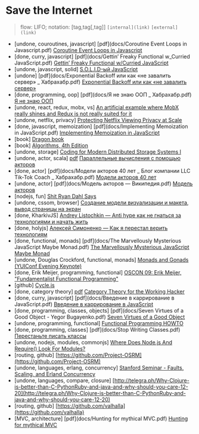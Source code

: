 # Save the Internet
> flow: LIFO; notation: [tag,tag[,tag]] `[internal](link)` `[external](link)`

- [undone, couroutines, javascript] [pdf](docs/Coroutine Event Loops in Javascript.pdf) [Coroutine Event Loops in Javascript](https://x.st/javascript-coroutines/)
- [done, curry, javascript] [pdf](docs/Gettin’ Freaky Functional w_Curried JavaScript.pdf) [Gettin’ Freaky Functional w/Curried JavaScript](http://blog.carbonfive.com/2015/01/14/gettin-freaky-functional-wcurried-javascript/)
- [undone, javascript, solid] [S.O.L.I.D-ый JavaScript](https://www.youtube.com/watch?v=wi3wPzReKZQ)
- [undone] [pdf](docs/Exponential Backoff или как «не завалить сервер» _ Хабрахабр.pdf) [Exponential Backoff или как «не завалить сервер»](https://habrahabr.ru/post/227225/)
- [done, programming, oop] [pdf](docs/Я не знаю ООП _ Хабрахабр.pdf) [Я не знаю ООП](https://habrahabr.ru/post/147927/)
- [undone, react, redux, mobx, vs] [An artificial example where MobX really shines and Redux is not really suited for it](https://hackernoon.com/an-artificial-example-where-mobx-really-shines-and-redux-is-not-really-suited-for-it-1a58313c0c70#.mcskgckul)
- [undone, netflix, privacy] [Protecting Netflix Viewing Privacy at Scale](http://techblog.netflix.com/2016/08/protecting-netflix-viewing-privacy-at.html)
- [done, javascript, memoization] [pdf](docs/Implementing Memoization in JavaScript.pdf) [Implementing Memoization in JavaScript](https://www.sitepoint.com/implementing-memoization-in-javascript/)
- [book] [Dragon book](https://en.wikipedia.org/wiki/Compilers:_Principles,_Techniques,_and_Tools)
- [book] [Algorithms, 4th Edition](http://algs4.cs.princeton.edu/home/)
- [undone, storage] [Coding for Modern Distributed Storage Systems I](https://www.youtube.com/watch?v=-UvC5YxYprs)
- [undone, actor, scala] [pdf](docs/ru-neophyte-guide-to-scala_p14-actors.pdf) [Параллельные вычисления с помощью акторов](https://github.com/anton-k/ru-neophyte-guide-to-scala/blob/master/src/p14-actors.md)
- [done, actor] [pdf](docs/Модели акторов 40 лет _ Блог компании LLC Tik-Tok Coach _ Хабрахабр.pdf) [Модели акторов 40 лет](https://habrahabr.ru/company/tiktokcoach/blog/206300/)
- [undone, actor] [pdf](docs/Модель акторов — Википедия.pdf) [Модель акторов](https://ru.wikipedia.org/wiki/%D0%9C%D0%BE%D0%B4%D0%B5%D0%BB%D1%8C_%D0%B0%D0%BA%D1%82%D0%BE%D1%80%D0%BE%D0%B2)
- [nodejs, fun] [Shit Ryan Dahl Says](http://shitryandahlsays.tumblr.com/)
- [undone, cssom, browser] [Создание модели визуализации и макета, вывод страницы на экран](https://developers.google.com/web/fundamentals/performance/critical-rendering-path/render-tree-construction?hl=ru)
- [done, KharkivJS] [Andrey Listochkin — Anti hype как не гнаться за технологиями и начать жить](https://www.youtube.com/watch?v=xPFRUM_oDKA)
- [done, holyjs] [Алексей Симоненко — Как я перестал верить технологиям](https://www.youtube.com/watch?v=f4uXBpP_xxY)
- [done, functional, monads] [pdf](docs/The Marvellously Mysterious JavaScript Maybe Monad.pdf) [The Marvellously Mysterious JavaScript Maybe Monad](http://jrsinclair.com/articles/2016/marvellously-mysterious-javascript-maybe-monad/)
- [undone, Douglas Crockford, functional, monads] [Monads and Gonads (YUIConf Evening Keynote)](https://www.youtube.com/watch?v=dkZFtimgAcM)
- [done, Erik Meijer, programming, functional] [OSCON 09: Erik Meijer, "Fundamentalist Functional Programming"](https://www.youtube.com/watch?v=UuamC0T3hv8)
- [github] [Cycle.js](https://github.com/cyclejs)
- [done, category theory] [pdf](docs/JoyOfCoding2016-PhilipWadler-Categorytheoryfortheworkinghacker.pdf) [Category Theory for the Working Hacker](https://www.infoq.com/presentations/category-theory-propositions-principle)
- [done, curry, javascript] [pdf](docs/Введение в каррирование в JavaScript.pdf) [Введение в каррирование в JavaScript](http://prgssr.ru/development/vvedenie-v-karrirovanie-v-javascript.html)
- [done, programming, classes, objects] [pdf](docs/Seven Virtues of a Good Object - Yegor Bugayenko.pdf) [Seven Virtues of a Good Object](http://www.yegor256.com/2014/11/20/seven-virtues-of-good-object.html)
- [undone, programming, functional] [Functional Programming HOWTO](https://docs.python.org/3.7/howto/functional.html)
- [done, programming, classes] [pdf](docs/Stop Writing Classes.pdf) [Перестаньте писать классы](https://habrahabr.ru/post/140581/)
- [undone, nodejs, modules, commonjs] [Where Does Node.js And Require() Look For Modules?](https://www.bennadel.com/blog/2169-where-does-node-js-and-require-look-for-modules.htm)
- [routing, github] [https://github.com/Project-OSRM](https://github.com/Project-OSRM)
- [undone, languages, erlang, concurrency] [Stanford Seminar - Faults, Scaling, and Erland Concurrency](https://www.youtube.com/watch?v=YaUPdgtUYko)
- [undone, languages, compare, closure] [http://telegra.ph/Why-Clojure-is-better-than-C-PythonRuby-and-java-and-why-should-you-care-12-20](http://telegra.ph/Why-Clojure-is-better-than-C-PythonRuby-and-java-and-why-should-you-care-12-20)
- [routing, github] [https://github.com/valhalla](https://github.com/valhalla)
- [MVC, architecture] [pdf](docs/Hunting for mythical MVC.pdf) [Hunting for mythical MVC](https://habrahabr.ru/post/321050/)
